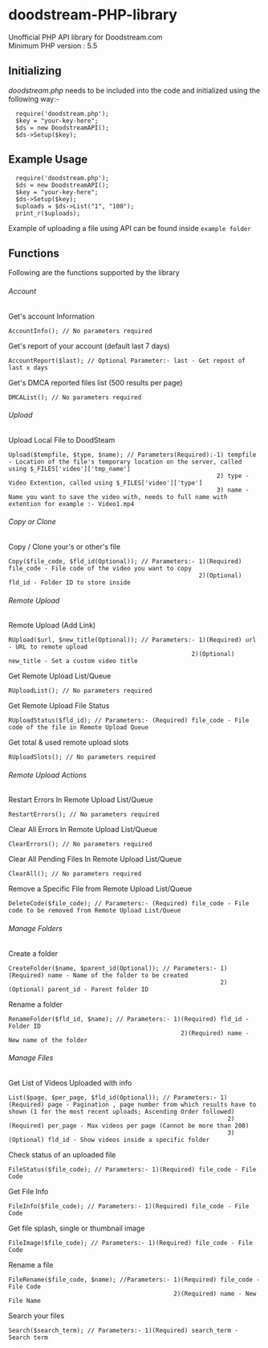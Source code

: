 # doodstream-PHP-library
Unofficial PHP API library for Doodstream.com <br>
Minimum PHP version : 5.5


## Initializing
*doodstream.php* needs to be included into the code and initialized using the following way:- 

```
  require('doodstream.php');
  $key = "your-key-here";
  $ds = new DoodstreamAPI();
  $ds->Setup($key);
  ```

## Example Usage

```
  require('doodstream.php');
  $ds = new DoodstreamAPI();
  $key = "your-key-here";
  $ds->Setup($key);
  $uploads = $ds->List("1", "100");
  print_r($uploads);
```
Example of uploading a file using API can be found inside `example folder`


## Functions

Following are the functions supported by the library
###### Account
Get's account Information
```
AccountInfo(); // No parameters required
```
Get's report of your account (default last 7 days)
```
AccountReport($last); // Optional Parameter:- last - Get repost of last x days
```
Get's DMCA reported files list (500 results per page)
```
DMCAList(); // No parameters required
```

###### Upload
Upload Local File to DoodSteam 
```
Upload($tempfile, $type, $name); // Parameters(Required):-1) tempfile - Location of the file's temporary location on the server, called using $_FILES['video']['tmp_name']
                                                          2) type - Video Extention, called using $_FILES['video']['type'] 
                                                          3) name - Name you want to save the video with, needs to full name with extention for example :- Video1.mp4
```
###### Copy or Clone <br>
Copy / Clone your's or other's file
```
Copy($file_code, $fld_id(Optional)); // Parameters:- 1)(Required) file_code - File code of the video you want to copy
                                                     2)(Optional) fld_id - Folder ID to store inside
```

###### Remote Upload
Remote Upload (Add Link)
```
RUpload($url, $new_title(Optional)); // Parameters:- 1)(Required) url - URL to remote upload
                                                   2)(Optional) new_title - Set a custom video title
```
Get Remote Upload List/Queue
```
RUploadList(); // No parameters required
```

Get Remote Upload File Status
```
RUploadStatus($fld_id); // Parameters:- (Required) file_code - File code of the file in Remote Upload Queue
```

Get total & used remote upload slots
```
RUploadSlots(); // No parameters required
```

###### Remote Upload Actions

Restart Errors In Remote Upload List/Queue
```
RestartErrors(); // No parameters required
```

Clear All Errors In Remote Upload List/Queue
```
ClearErrors(); // No parameters required
```

Clear All Pending Files In Remote Upload List/Queue
```
ClearAll(); // No parameters required
```

Remove a Specific File from Remote Upload List/Queue
```
DeleteCode($file_code); // Parameters:- (Required) file_code - File code to be removed from Remote Upload List/Queue
```
###### Manage Folders

Create a folder
```
CreateFolder($name, $parent_id(Optional)); // Parameters:- 1)(Required) name - Name of the folder to be created
                                                           2)(Optional) parent_id - Parent folder ID
```

Rename a folder
```
RenameFolder($fld_id, $name); // Parameters:- 1)(Required) fld_id - Folder ID
	                                            2)(Required) name - New name of the folder
```

###### Manage Files

Get List of Videos Uploaded with info
```
List($page, $per_page, $fld_id(Optional)); // Parameters:- 1)(Required) page - Pagination , page number from which results have to shown (1 for the most recent uploads; Ascending Order followed)
	                                                         2)(Required) per_page - Max videos per page (Cannot be more than 200)
	                                                         3)(Optional) fld_id - Show videos inside a specific folder 
```

Check status of an uploaded file
```
FileStatus($file_code); // Parameters:- 1)(Required) file_code - File Code
```

Get File Info
```
FileInfo($file_code); // Parameters:- 1)(Required) file_code - File Code
```

Get file splash, single or thumbnail image
```
FileImage($file_code); // Parameters:- 1)(Required) file_code - File Code
```

Rename a file
```
FileRename($file_code, $name); //Parameters:- 1)(Required) file_code - File Code
                                              2)(Required) name - New File Name
```

Search your files
```
Search($search_term); // Parameters:- 1)(Required) search_term - Search term
```

